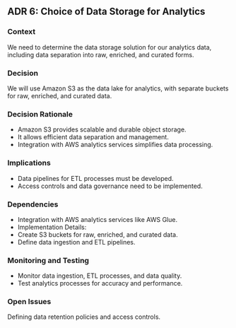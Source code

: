 ## ADR 6: Choice of Data Storage for Analytics
### Context
We need to determine the data storage solution for our analytics data, including data separation into raw, enriched, and curated forms.

### Decision
We will use Amazon S3 as the data lake for analytics, with separate buckets for raw, enriched, and curated data.

### Decision Rationale

+ Amazon S3 provides scalable and durable object storage.
+ It allows efficient data separation and management.
+ Integration with AWS analytics services simplifies data processing.

### Implications

+ Data pipelines for ETL processes must be developed.
+ Access controls and data governance need to be implemented.

### Dependencies

+ Integration with AWS analytics services like AWS Glue.
+ Implementation Details:
+ Create S3 buckets for raw, enriched, and curated data.
+ Define data ingestion and ETL pipelines.

### Monitoring and Testing

+ Monitor data ingestion, ETL processes, and data quality.
+ Test analytics processes for accuracy and performance.

### Open Issues

Defining data retention policies and access controls.

